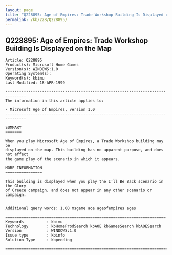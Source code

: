 ```yaml
---
layout: page
title: "Q228895: Age of Empires: Trade Workshop Building Is Displayed on the Map"
permalink: /kb/228/Q228895/
---
```


## Q228895: Age of Empires: Trade Workshop Building Is Displayed on the Map

	Article: Q228895
	Product(s): Microsoft Home Games
	Version(s): WINDOWS:1.0
	Operating System(s): 
	Keyword(s): kbimu
	Last Modified: 18-APR-1999
	
	-------------------------------------------------------------------------------
	The information in this article applies to:
	
	- Microsoft Age of Empires, version 1.0 
	-------------------------------------------------------------------------------
	
	SUMMARY
	=======
	
	When you play Microsoft Age of Empires, a Trade Workshop building may be
	displayed on the map. This building has no apparent purpose, and does not affect
	the game play of the scenario in which it appears.
	
	MORE INFORMATION
	================
	
	This building is displayed when you play the I'll Be Back scenario in the Glory
	of Greece campaign, and does not appear in any other scenario or campaign.
	
	
	Additional query words: 1.00 msgame aoe ageofempires ages
	
	======================================================================
	Keywords          : kbimu 
	Technology        : kbHomeProdSearch kbAOE kbGamesSearch kbAOESearch
	Version           : WINDOWS:1.0
	Issue type        : kbinfo
	Solution Type     : kbpending
	
	=============================================================================
	
